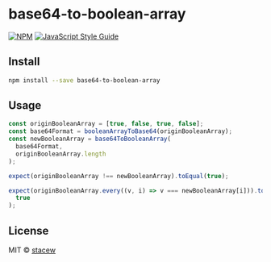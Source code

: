 # base64-to-boolean-array

[![NPM](https://img.shields.io/npm/v/name____.svg)](https://www.npmjs.com/package/name____) [![JavaScript Style Guide](https://img.shields.io/badge/code_style-standard-brightgreen.svg)](https://standardjs.com)

## Install

```bash
npm install --save base64-to-boolean-array
```

## Usage

```ts
const originBooleanArray = [true, false, true, false];
const base64Format = booleanArrayToBase64(originBooleanArray);
const newBooleanArray = base64ToBooleanArray(
  base64Format,
  originBooleanArray.length
);

expect(originBooleanArray !== newBooleanArray).toEqual(true);

expect(originBooleanArray.every((v, i) => v === newBooleanArray[i])).toEqual(
  true
);
```

## License

MIT © [stacew](https://github.com/stacew)
